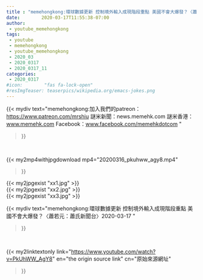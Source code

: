 ```yaml
---
title : "memehongkong:環球數據更新 控制境外輸入成現階段重點 美國不會大爆發？〈蕭若元：蕭氏新聞台〉2020-03-17 "
date:        2020-03-17T11:55:38-07:00
author:
 - youtube_memehongkong
tags:
 - youtube
 - memehongkong
 - youtube_memehongkong
 - 2020_03
 - 2020_0317
 - 2020_0317_11
categories:
 - 2020_0317
#icon:        "fas fa-lock-open"
#resImgTeaser: teaserpics/wikipedia.org/emacs-jokes.png
---
```


{{< mydiv text="memehongkong:加入我們的patreon：https://www.patreon.com/mrshiu 謎米新聞：news.memehk.com 謎米香港： www.memehk.com Facebook：www.facebook.com/memehkdotcom "
>}}
<br>


{{< my2mp4withjpgdownload mp4="20200316_pkuhww_agy8.mp4"
>}}

{{< my2jpgexist "xx1.jpg" >}}<br>
{{< my2jpgexist "xx2.jpg" >}}<br>
{{< my2jpgexist "xx3.jpg" >}}<br>



{{< mydiv text="memehongkong:環球數據更新 控制境外輸入成現階段重點 美國不會大爆發？〈蕭若元：蕭氏新聞台〉2020-03-17 "
>}}
<br>

{{< my2linktextonly link="https://www.youtube.com/watch?v=PkUhWW_AgY8"
en="the origin source link" cn="原始來源網址"
>}}


<br>


